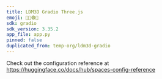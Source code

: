 ```yaml
---
title: LDM3D Gradio Three.js
emoji: 🔵🔴🟢🧊
sdk: gradio
sdk_version: 3.35.2
app_file: app.py
pinned: false
duplicated_from: temp-org/ldm3d-gradio
---
```


Check out the configuration reference at https://huggingface.co/docs/hub/spaces-config-reference